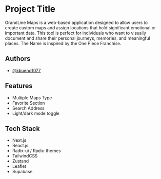 # Project Title

GrandLine Maps is a web-based application designed to allow users to create custom maps and assign locations that hold significant emotional or important data. This tool is perfect for individuals who want to visually document and share their personal journeys, memories, and meaningful places.
The Name is inspired by the One Piece Franchise.

## Authors

-   [@kbueno1077](https://www.github.com/kbueno1077)

## Features

-   Multiple Maps Type
-   Favorite Section
-   Search Address
-   Light/dark mode toggle

## Tech Stack

-   Next.js
-   React.js
-   Radix-ui / Radix-themes
-   TailwindCSS
-   Zustand
-   Leaflet
-   Supabase
